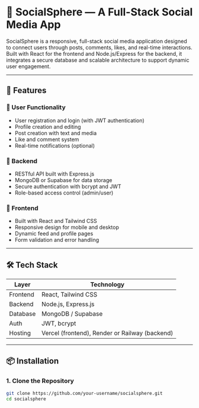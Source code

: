 # 📱 SocialSphere — A Full-Stack Social Media App

SocialSphere is a responsive, full-stack social media application designed to connect users through posts, comments, likes, and real-time interactions. Built with React for the frontend and Node.js/Express for the backend, it integrates a secure database and scalable architecture to support dynamic user engagement.

---

## 🚀 Features

### 👥 User Functionality
- User registration and login (with JWT authentication)
- Profile creation and editing
- Post creation with text and media
- Like and comment system
- Real-time notifications (optional)

### 🧠 Backend
- RESTful API built with Express.js
- MongoDB or Supabase for data storage
- Secure authentication with bcrypt and JWT
- Role-based access control (admin/user)

### 🎨 Frontend
- Built with React and Tailwind CSS
- Responsive design for mobile and desktop
- Dynamic feed and profile pages
- Form validation and error handling

---

## 🛠 Tech Stack

| Layer       | Technology              |
|-------------|--------------------------|
| Frontend    | React, Tailwind CSS      |
| Backend     | Node.js, Express.js      |
| Database    | MongoDB / Supabase       |
| Auth        | JWT, bcrypt              |
| Hosting     | Vercel (frontend), Render or Railway (backend) |

---

## 📦 Installation

### 1. Clone the Repository
```bash
git clone https://github.com/your-username/socialsphere.git
cd socialsphere
